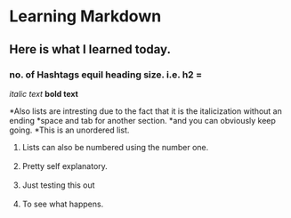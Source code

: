 # Learning Markdown

## Here is what I learned today.

### no. of Hashtags equil heading size. i.e. h2 = ##

*italic text*
**bold text**

*Also lists are intresting due to the fact that it is the italicization without an ending
  *space and tab for another section.
    *and you can obviously keep going.
  *This is an unordered list.
  
<ol>
 <li>Lists can also be numbered using the number one.</li><br>
  <li>Pretty self explanatory.</li><br>
 <li>Just testing this out</li><br>
 <li> To see what happens.</li>
</ol>

